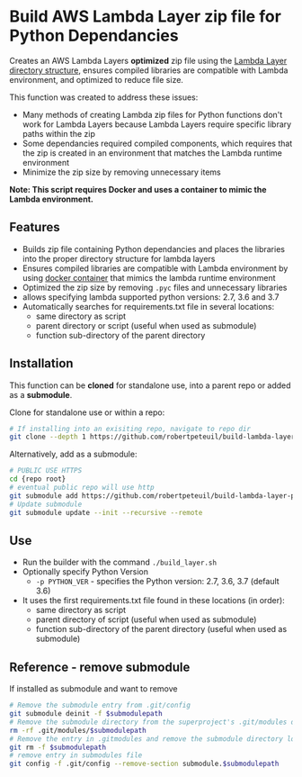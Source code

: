 # Build AWS Lambda Layer zip file for Python Dependancies

Creates an AWS Lambda Layers **optimized** zip file using the [Lambda Layer directory structure](https://docs.aws.amazon.com/lambda/latest/dg/configuration-layers.html#configuration-layers-path), ensures compiled libraries are compatible with Lambda environment, and optimized to reduce file size.

This function was created to address these issues:

- Many methods of creating Lambda zip files for Python functions don't work for Lambda Layers because Lambda Layers require specific library paths within the zip
- Some dependancies required compiled components, which requires that the zip is created in an environment that matches the Lambda runtime environment
- Minimize the zip size by removing unnecessary items

**Note: This script requires Docker and uses a container to mimic the Lambda environment.**

## Features

- Builds zip file containing Python dependancies and places the libraries into the proper directory structure for lambda layers
- Ensures compiled libraries are compatible with Lambda environment by using [docker container](https://hub.docker.com/r/lambci/lambda) that mimics the lambda runtime environment
- Optimized the zip size by removing `.pyc` files and unnecessary libraries
- allows specifying lambda supported python versions: 2.7, 3.6 and 3.7
- Automatically searches for requirements.txt file in several locations:
  - same directory as script
  - parent directory or script (useful when used as submodule)
  - function sub-directory of the parent directory

## Installation

This function can be **cloned** for standalone use, into a parent repo or added as a **submodule**.

Clone for standalone use or within a repo:

``` bash
# If installing into an exisiting repo, navigate to repo dir
git clone --depth 1 https://github.com/robertpeteuil/build-lambda-layer-python _build_layer
```

Alternatively, add as a submodule:

``` bash
# PUBLIC USE HTTPS
cd {repo root}
# eventual public repo will use http
git submodule add https://github.com/robertpeteuil/build-lambda-layer-python _build_layer
# Update submodule
git submodule update --init --recursive --remote
```

## Use

- Run the builder with the command `./build_layer.sh`
- Optionally specify Python Version
  - `-p PYTHON_VER` - specifies the Python version: 2.7, 3.6, 3.7 (default 3.6)
- It uses the first requirements.txt file found in these locations (in order):
  - same directory as script
  - parent directory of script (useful when used as submodule)
  - function sub-directory of the parent directory (useful when used as submodule)

## Reference - remove submodule

If installed as submodule and want to remove

``` bash
# Remove the submodule entry from .git/config
git submodule deinit -f $submodulepath
# Remove the submodule directory from the superproject's .git/modules directory
rm -rf .git/modules/$submodulepath
# Remove the entry in .gitmodules and remove the submodule directory located at path/to/submodule
git rm -f $submodulepath
# remove entry in submodules file
git config -f .git/config --remove-section submodule.$submodulepath
```

